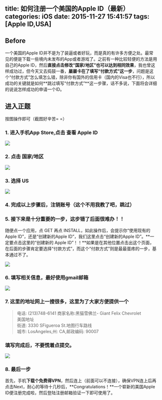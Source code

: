 title: 如何注册一个美国的Apple ID（最新）
categories: iOS
date: 2015-11-27 15:41:57
tags: [Apple ID,USA]
---
## Before
一个美国的Apple ID并不是为了装逼或者好玩，而是真的有许多方便之处。最常见的便是下载一些境内未发布的App或者游戏了。之前有一种比较轻便的方法是用自己的Apple ID，然后**直接点击修改“国家/地区”也可以达到相同效果**，我也曾这样成功过，但今天又去捣鼓一番，**屡屡卡在了填写“付款方式”这一步**，问题是这个“付款方式”怎么填怎么错，除非你有国外的信用卡（国内的Visa也不行），所以成功的关键就是如何**跳过填写“付款方式”**这一步骤，话不多说，下面将会详细的说说怎样成功的申请一个ID。

## 进入正题
按图操作即可（截图好辛苦= =）

### 1. 进入手机App Store,点击 查看 Apple ID
<!--more-->
![](http://img.blog.csdn.net/20151127160535912)

### 2. 点击 国家/地区

![](http://img.blog.csdn.net/20151127160549605)

### 3. 选择 US
![](http://img.blog.csdn.net/20151127160553747)

### 4. 完成以上步骤后，注销账号（这个不用我教了吧，跳过）
### 5. 接下来是十分重要的一步，这步错了后面很难办！！
随便点一个应用，点 GET 再点 INSTALL，如此操作后，会提示你“使用现有的Apple ID”，还是“创建新的Apple ID”，我们这里点击“创建新的Apple ID”。**一定要点击这里的“创建新的 Apple ID”！！**如果是在其他位置点击出这个页面，在后面的步骤肯定要选择“付款方式”，而这个“付款方式”则是最最蛋疼的一步，基本通过不了。

![](http://img.blog.csdn.net/20151127160527120)
### 6. 填写相关信息，最好使用gmail邮箱
![](http://img.blog.csdn.net/20151127160504645)
### 7. 这里的地址网上一搜很多，这里为了大家方便提供一个
>   电话: (213)748-6141 商家名称:黑猫雪佛兰- Giant Felix Chevrolet  
> 美国地址  
> 街道: 3330 SFigueroa St.地图行车路线  
> 城市: LosAngeles,州: CA,邮政编码: 90007  

### 填写完成后，不要慌着点提交。

![](http://img.blog.csdn.net/20151127160517016)
### 8. 最后一步
首先，手机**下载个免费得VPN**，然后连上（前面可以不连接），确保VPN连上后再点击Next，耐心的等待十几秒后，**Congratulations！**一个崭新的美国Apple ID便注册完成啦，然后登陆注册邮箱验证一下即可使用了。